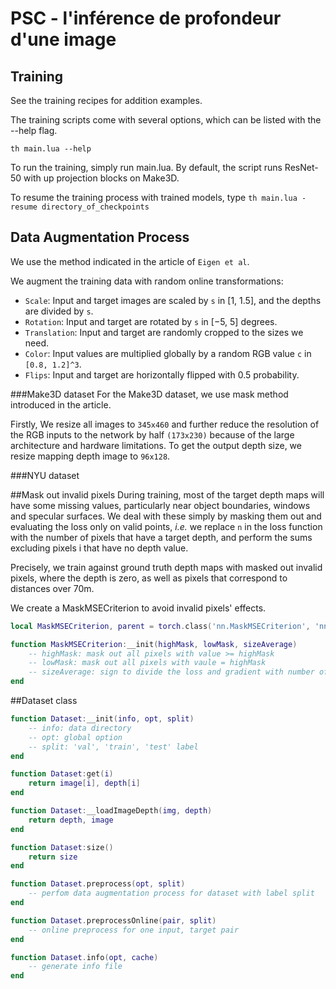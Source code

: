 # PSC - l'inférence de profondeur d'une image

## Training

See the training recipes for addition examples.

The training scripts come with several options, which can be listed with the --help flag.

`th main.lua --help`

To run the training, simply run main.lua. By default, the script runs ResNet-50 with up projection blocks on Make3D.

To resume the training process with trained models, type
`th main.lua -resume directory_of_checkpoints`

## Data Augmentation Process
We use the method indicated in the article of `Eigen et al`. 

We augment the training data with random online transformations: 

- `Scale`: Input and target images are scaled by `s` in [1, 1.5], and 
the depths are divided by `s`. 
- `Rotation`: Input and target are rotated by `s` in [−5, 5] degrees. 
- `Translation`: Input and target are randomly cropped to the sizes we 
need. 
- `Color`: Input values are multiplied globally by a random RGB value 
`c` in `[0.8, 1.2]^3`. 
- `Flips`: Input and target are horizontally flipped with 0.5 probability. 

###Make3D dataset 
For the Make3D dataset, we use mask method introduced in the article.

Firstly, We resize all images to `345x460` and further reduce the resolution of
the RGB inputs to the network by half `(173x230)` because of the large 
architecture and hardware limitations. To get the output depth size, we resize 
mapping depth image to `96x128`.

###NYU dataset

##Mask out invalid pixels
During training, most of the target depth maps will have some missing 
values, particularly near object boundaries, windows and specular 
surfaces. We deal with these simply by masking them out and evaluating 
the loss only on valid points, *i.e.* we replace `n` in the loss function with the 
number of pixels that have a target depth, and perform the sums
excluding pixels i that have no depth value.

Precisely, we train against ground truth depth maps with masked out 
invalid pixels, where the depth is zero, as well as pixels that 
correspond to distances over 70m.

We create a MaskMSECriterion to avoid invalid pixels' effects.

```lua
local MaskMSECriterion, parent = torch.class('nn.MaskMSECriterion', 'nn.Criterion')

function MaskMSECriterion:__init(highMask, lowMask, sizeAverage)
    -- highMask: mask out all pixels with value >= highMask
    -- lowMask: mask out all pixels with vaule = highMask
    -- sizeAverage: sign to divide the loss and gradient with number of valid pixels
end

```

##Dataset class

```Lua
function Dataset:__init(info, opt, split)
    -- info: data directory
    -- opt: global option
    -- split: 'val', 'train', 'test' label
end

function Dataset:get(i)
    return image[i], depth[i]
end

function Dataset:__loadImageDepth(img, depth)
    return depth, image
end

function Dataset:size()
    return size
end

function Dataset.preprocess(opt, split)
    -- perfom data augmentation process for dataset with label split
end

function Dataset.preprocessOnline(pair, split)
    -- online preprocess for one input, target pair
end

function Dataset.info(opt, cache)
    -- generate info file
end
```
